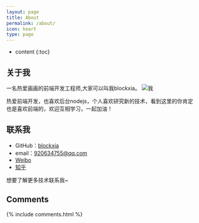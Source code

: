 ```yaml
---
layout: page
title: About
permalink: /about/
icon: heart
type: page
---
```


* content
{:toc}

## 关于我

一名热爱画画的前端开发工程师,大家可以叫我blockxia。
![我](https://i.imgur.com/OT5ElqW.jpg)

热爱前端开发，也喜欢后台nodejs，个人喜欢研究新的技术，看到这里的你肯定也是喜欢前端的，欢迎互相学习，一起加油！



## 联系我

* GitHub：[blockxia](https://github.com/blockxia)
* email：920634755@qq.com
* [Weibo]()
* [知乎]()

想要了解更多技术联系我~

## Comments

{% include comments.html %}

